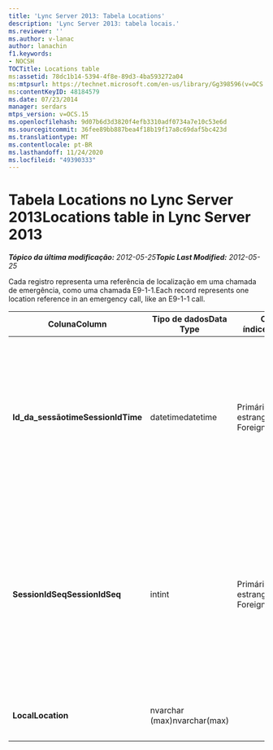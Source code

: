 ```yaml
---
title: 'Lync Server 2013: Tabela Locations'
description: 'Lync Server 2013: tabela locais.'
ms.reviewer: ''
ms.author: v-lanac
author: lanachin
f1.keywords:
- NOCSH
TOCTitle: Locations table
ms:assetid: 78dc1b14-5394-4f8e-89d3-4ba593272a04
ms:mtpsurl: https://technet.microsoft.com/en-us/library/Gg398596(v=OCS.15)
ms:contentKeyID: 48184579
ms.date: 07/23/2014
manager: serdars
mtps_version: v=OCS.15
ms.openlocfilehash: 9d07b6d3d3820f4efb3310adf0734a7e10c53e6d
ms.sourcegitcommit: 36fee89bb887bea4f18b19f17a8c69daf5bc423d
ms.translationtype: MT
ms.contentlocale: pt-BR
ms.lasthandoff: 11/24/2020
ms.locfileid: "49390333"
---
```

# <a name="locations-table-in-lync-server-2013"></a><span data-ttu-id="e952a-103">Tabela Locations no Lync Server 2013</span><span class="sxs-lookup"><span data-stu-id="e952a-103">Locations table in Lync Server 2013</span></span>

<div data-xmlns="http://www.w3.org/1999/xhtml">

<div class="topic" data-xmlns="http://www.w3.org/1999/xhtml" data-msxsl="urn:schemas-microsoft-com:xslt" data-cs="https://msdn.microsoft.com/">

<div data-asp="https://msdn2.microsoft.com/asp">



</div>

<div id="mainSection">

<div id="mainBody"><span data-ttu-id="e952a-104">

<span> </span></span><span class="sxs-lookup"><span data-stu-id="e952a-104">

<span> </span></span></span>

<span data-ttu-id="e952a-105">_**Tópico da última modificação:** 2012-05-25_</span><span class="sxs-lookup"><span data-stu-id="e952a-105">_**Topic Last Modified:** 2012-05-25_</span></span>

<span data-ttu-id="e952a-106">Cada registro representa uma referência de localização em uma chamada de emergência, como uma chamada E9-1-1.</span><span class="sxs-lookup"><span data-stu-id="e952a-106">Each record represents one location reference in an emergency call, like an E9-1-1 call.</span></span>


<table>
<colgroup>
<col style="width: 25%" />
<col style="width: 25%" />
<col style="width: 25%" />
<col style="width: 25%" />
</colgroup>
<thead>
<tr class="header">
<th><span data-ttu-id="e952a-107">Coluna</span><span class="sxs-lookup"><span data-stu-id="e952a-107">Column</span></span></th>
<th><span data-ttu-id="e952a-108">Tipo de dados</span><span class="sxs-lookup"><span data-stu-id="e952a-108">Data Type</span></span></th>
<th><span data-ttu-id="e952a-109">Chave/índice</span><span class="sxs-lookup"><span data-stu-id="e952a-109">Key/Index</span></span></th>
<th><span data-ttu-id="e952a-110">Detalhes</span><span class="sxs-lookup"><span data-stu-id="e952a-110">Details</span></span></th>
</tr>
</thead>
<tbody>
<tr class="odd">
<td><p><span data-ttu-id="e952a-111"><strong>Id_da_sessãotime</strong></span><span class="sxs-lookup"><span data-stu-id="e952a-111"><strong>SessionIdTime</strong></span></span></p></td>
<td><p><span data-ttu-id="e952a-112">datetime</span><span class="sxs-lookup"><span data-stu-id="e952a-112">datetime</span></span></p></td>
<td><p><span data-ttu-id="e952a-113">Primário, estrangeiro</span><span class="sxs-lookup"><span data-stu-id="e952a-113">Primary, Foreign</span></span></p></td>
<td><p><span data-ttu-id="e952a-114">Tempo de solicitação de sessão.</span><span class="sxs-lookup"><span data-stu-id="e952a-114">Time of session request.</span></span> <span data-ttu-id="e952a-115">Usado em conjunto com o <strong>SessionIdSeq</strong> para identificar exclusivamente uma sessão.</span><span class="sxs-lookup"><span data-stu-id="e952a-115">Used in conjunction with <strong>SessionIdSeq</strong> to uniquely identify a session.</span></span> <span data-ttu-id="e952a-116">Consulte a <a href="lync-server-2013-dialogs-table.md">tabela de diálogos no Lync Server 2013</a> para obter mais informações.</span><span class="sxs-lookup"><span data-stu-id="e952a-116">See the <a href="lync-server-2013-dialogs-table.md">Dialogs table in Lync Server 2013</a> for more information.</span></span></p></td>
</tr>
<tr class="even">
<td><p><span data-ttu-id="e952a-117"><strong>SessionIdSeq</strong></span><span class="sxs-lookup"><span data-stu-id="e952a-117"><strong>SessionIdSeq</strong></span></span></p></td>
<td><p><span data-ttu-id="e952a-118">int</span><span class="sxs-lookup"><span data-stu-id="e952a-118">int</span></span></p></td>
<td><p><span data-ttu-id="e952a-119">Primário, estrangeiro</span><span class="sxs-lookup"><span data-stu-id="e952a-119">Primary, Foreign</span></span></p></td>
<td><p><span data-ttu-id="e952a-120">Número de identificação para identificar a sessão.</span><span class="sxs-lookup"><span data-stu-id="e952a-120">ID number to identify the session.</span></span> <span data-ttu-id="e952a-121">Usado em conjunto com a <strong>identificação_da_sessãotime</strong> para identificar exclusivamente uma sessão.</span><span class="sxs-lookup"><span data-stu-id="e952a-121">Used in conjunction with <strong>SessionIdTime</strong> to uniquely identify a session.</span></span> <span data-ttu-id="e952a-122">Consulte a <a href="lync-server-2013-dialogs-table.md">tabela de diálogos no Lync Server 2013</a> para obter mais informações.</span><span class="sxs-lookup"><span data-stu-id="e952a-122">See the <a href="lync-server-2013-dialogs-table.md">Dialogs table in Lync Server 2013</a> for more information.</span></span></p></td>
</tr>
<tr class="odd">
<td><p><span data-ttu-id="e952a-123"><strong>Local</strong></span><span class="sxs-lookup"><span data-stu-id="e952a-123"><strong>Location</strong></span></span></p></td>
<td><p><span data-ttu-id="e952a-124">nvarchar (max)</span><span class="sxs-lookup"><span data-stu-id="e952a-124">nvarchar(max)</span></span></p></td>
<td></td>
<td><p><span data-ttu-id="e952a-125">Local de chamada de emergência.</span><span class="sxs-lookup"><span data-stu-id="e952a-125">Location of emergency call.</span></span></p></td>
</tr>
</tbody>
</table><span data-ttu-id="e952a-126">


</div>

<span> </span>

</div>

</div>

</span><span class="sxs-lookup"><span data-stu-id="e952a-126">


</div>

<span> </span>

</div>

</div>

</span></span></div>

